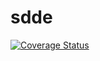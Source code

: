 # sdde
[![Coverage Status](https://coveralls.io/repos/github/misterpalmer/sdde/badge.svg?branch=main)](https://coveralls.io/github/misterpalmer/sdde?branch=main)
